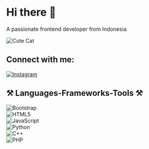 # Hi there 👋  

A passionate frontend developer from Indonesia  

![Cute Cat](https://media.giphy.com/media/mlvseq9yvZhba/giphy.gif)

## Connect with me:  
[![Instagram](https://img.shields.io/badge/Instagram-%23E4405F.svg?style=for-the-badge&logo=Instagram&logoColor=white)](https://instagram.com/devrinanggun_)  

## ⚒ Languages-Frameworks-Tools ⚒  
![Bootstrap](https://img.shields.io/badge/Bootstrap-%23563D7C.svg?style=for-the-badge&logo=bootstrap&logoColor=white)  
![HTML5](https://img.shields.io/badge/HTML5-%23E34F26.svg?style=for-the-badge&logo=html5&logoColor=white)  
![JavaScript](https://img.shields.io/badge/JavaScript-%23F7DF1E.svg?style=for-the-badge&logo=javascript&logoColor=black)  
![Python](https://img.shields.io/badge/Python-%233776AB.svg?style=for-the-badge&logo=python&logoColor=white)  
![C++](https://img.shields.io/badge/C%2B%2B-%2300599C.svg?style=for-the-badge&logo=c%2B%2B&logoColor=white)  
![PHP](https://img.shields.io/badge/PHP-%23777BB4.svg?style=for-the-badge&logo=php&logoColor=white)  
